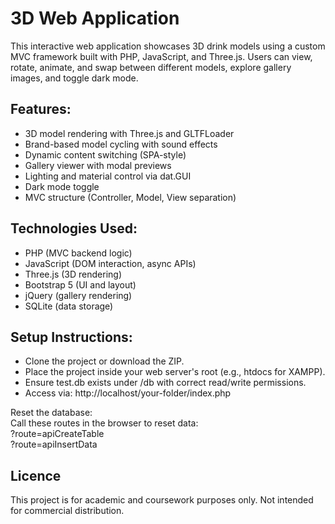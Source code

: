 # 3D Web Application
This interactive web application showcases 3D drink models using a custom MVC framework built with PHP, JavaScript, and Three.js. 
Users can view, rotate, animate, and swap between different models, explore gallery images, and toggle dark mode.

## Features:
- 3D model rendering with Three.js and GLTFLoader
- Brand-based model cycling with sound effects
- Dynamic content switching (SPA-style)
- Gallery viewer with modal previews
- Lighting and material control via dat.GUI
- Dark mode toggle
- MVC structure (Controller, Model, View separation)

## Technologies Used:
- PHP (MVC backend logic)
- JavaScript (DOM interaction, async APIs)
- Three.js (3D rendering)
- Bootstrap 5 (UI and layout)
- jQuery (gallery rendering)
- SQLite (data storage)

## Setup Instructions:
- Clone the project or download the ZIP.
- Place the project inside your web server's root (e.g., htdocs for XAMPP).
- Ensure test.db exists under /db with correct read/write permissions.
- Access via: http://localhost/your-folder/index.php

Reset the database:  
Call these routes in the browser to reset data:  
  ?route=apiCreateTable  
  ?route=apiInsertData

## Licence
This project is for academic and coursework purposes only. Not intended for commercial distribution.
